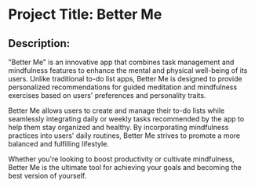 # Project Title: Better Me

## Description:

"Better Me" is an innovative app that combines task management and mindfulness features to enhance the mental and physical well-being of its users. Unlike traditional to-do list apps, Better Me is designed to provide personalized recommendations for guided meditation and mindfulness exercises based on users' preferences and personality traits.

Better Me allows users to create and manage their to-do lists while seamlessly integrating daily or weekly tasks recommended by the app to help them stay organized and healthy. By incorporating mindfulness practices into users' daily routines, Better Me strives to promote a more balanced and fulfilling lifestyle.

Whether you're looking to boost productivity or cultivate mindfulness, Better Me is the ultimate tool for achieving your goals and becoming the best version of yourself.